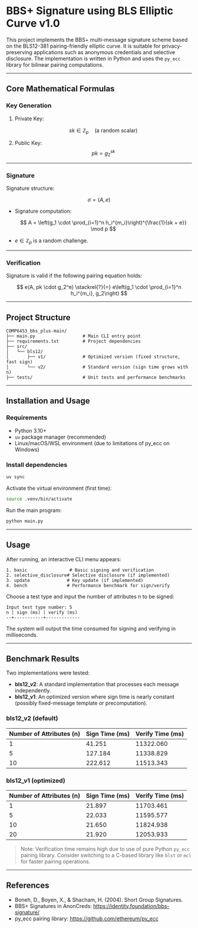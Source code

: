 # BBS+ Signature using BLS Elliptic Curve v1.0

This project implements the BBS+ multi-message signature scheme based on the BLS12-381 pairing-friendly elliptic curve. It is suitable for privacy-preserving applications such as anonymous credentials and selective disclosure. The implementation is written in Python and uses the `py_ecc` library for bilinear pairing computations.

---

## Core Mathematical Formulas

### Key Generation

1. Private Key:

   $$
   sk \in \mathbb{Z}_p \quad \text{(a random scalar)}
   $$

2. Public Key:
   $$
   pk = g_2^{sk}
   $$

---

### Signature

Signature structure:

$$
\sigma = (A, e)
$$

- Signature computation:

  $$
  A = \left(g_1 \cdot \prod_{i=1}^n h_i^{m_i}\right)^{\frac{1}{sk + e}} \mod p
  $$

- $e \in \mathbb{Z}_p$ is a random challenge.

---

### Verification

Signature is valid if the following pairing equation holds:

$$
e(A, pk \cdot g_2^e) \stackrel{?}{=} e\left(g_1 \cdot \prod_{i=1}^n h_i^{m_i}, g_2\right)
$$

---

## Project Structure

```
COMP6453_bbs_plus-main/
├── main.py                  # Main CLI entry point
├── requirements.txt         # Project dependencies
├── src/
│   └── bls12/
│       ├── v1/              # Optimized version (fixed structure, fast sign)
│       └── v2/              # Standard version (sign time grows with n)
├── tests/                   # Unit tests and performance benchmarks
```

---

## Installation and Usage

### Requirements

- Python 3.10+
- `uv` package manager (recommended)
- Linux/macOS/WSL environment (due to limitations of py_ecc on Windows)

### Install dependencies

```bash
uv sync
```

Activate the virtual environment (first time):

```bash
source .venv/bin/activate
```

Run the main program:

```bash
python main.py
```

---

## Usage

After running, an interactive CLI menu appears:

```text
1. basic                # Basic signing and verification
2. selective_disclosure# Selective disclosure (if implemented)
3. update              # Key update (if implemented)
4. bench               # Performance benchmark for sign/verify
```

Choose a test type and input the number of attributes n to be signed:

```
Input test type number: 5
n | sign (ms) | verify (ms)
--+-----------+-------------
```

The system will output the time consumed for signing and verifying in milliseconds.

---

## Benchmark Results

Two implementations were tested:

- **bls12_v2**: A standard implementation that processes each message independently.
- **bls12_v1**: An optimized version where sign time is nearly constant (possibly fixed-message template or precomputation).

### bls12_v2 (default)

| Number of Attributes (n) | Sign Time (ms) | Verify Time (ms) |
| ------------------------ | -------------- | ---------------- |
| 1                        | 41.251         | 11322.060        |
| 5                        | 127.184        | 11338.829        |
| 10                       | 222.612        | 11513.343        |

### bls12_v1 (optimized)

| Number of Attributes (n) | Sign Time (ms) | Verify Time (ms) |
| ------------------------ | -------------- | ---------------- |
| 1                        | 21.897         | 11703.461        |
| 5                        | 22.033         | 11595.577        |
| 10                       | 21.650         | 11824.938        |
| 20                       | 21.920         | 12053.933        |

> Note: Verification time remains high due to use of pure Python `py_ecc` pairing library. Consider switching to a C-based library like `blst` or `mcl` for faster pairing operations.

---

## References

- Boneh, D., Boyen, X., & Shacham, H. (2004). Short Group Signatures.
- BBS+ Signatures in AnonCreds: https://identity.foundation/bbs-signature/
- py_ecc pairing library: https://github.com/ethereum/py_ecc
